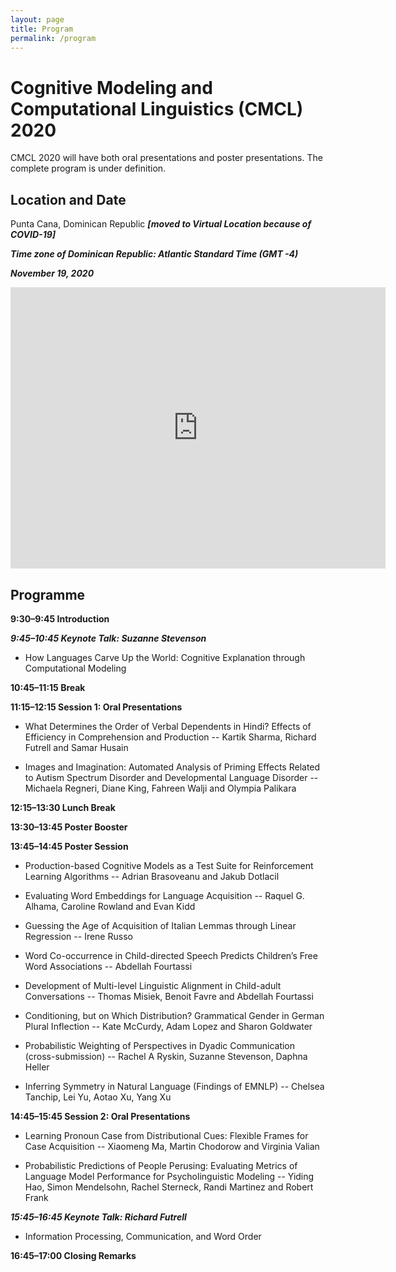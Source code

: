 ```yaml
---
layout: page
title: Program
permalink: /program
---
```


# Cognitive Modeling and Computational Linguistics (CMCL) 2020

CMCL 2020 will have both oral presentations and poster presentations. The complete program is under definition.


## Location and Date

Punta Cana, Dominican Republic ***[moved to Virtual Location because of COVID-19]***

***Time zone of Dominican Republic: Atlantic Standard Time (GMT -4)***

***November 19, 2020***


<iframe src="https://www.google.com/maps/embed?pb=!1m18!1m12!1m3!1d241953.25400494854!2d-68.61143202233569!3d18.640665633413388!2m3!1f0!2f0!3f0!3m2!1i1024!2i768!4f13.1!3m3!1m2!1s0x8ea891645dcbfe77%3A0x61881cfaed12f6f3!2sPunta%20Cana%2C%20Dominican%20Republic!5e0!3m2!1sen!2sus!4v1572045565753!5m2!1sen!2sus" width="600" height="450" frameborder="0" style="border:0;" allowfullscreen=""></iframe>


## Programme

**9:30–9:45 Introduction**

***9:45–10:45 Keynote Talk: Suzanne Stevenson***
- How Languages Carve Up the World: Cognitive Explanation through Computational Modeling

**10:45–11:15 Break**

**11:15–12:15 Session 1: Oral Presentations**

- What Determines the Order of Verbal Dependents in Hindi? Effects of Efficiency in Comprehension and Production
-- Kartik Sharma, Richard Futrell and Samar Husain

- Images and Imagination: Automated Analysis of Priming Effects Related to Autism Spectrum Disorder and Developmental Language Disorder
-- Michaela Regneri, Diane King, Fahreen Walji and Olympia Palikara

**12:15–13:30 Lunch Break**

**13:30–13:45 Poster Booster**

**13:45–14:45 Poster Session**

- Production-based Cognitive Models as a Test Suite for Reinforcement Learning Algorithms
-- Adrian Brasoveanu and Jakub Dotlacil

- Evaluating Word Embeddings for Language Acquisition
-- Raquel G. Alhama, Caroline Rowland and Evan Kidd

- Guessing the Age of Acquisition of Italian Lemmas through Linear Regression
-- Irene Russo

- Word Co-occurrence in Child-directed Speech Predicts Children’s Free Word Associations
-- Abdellah Fourtassi

- Development of Multi-level Linguistic Alignment in Child-adult Conversations
-- Thomas Misiek, Benoit Favre and Abdellah Fourtassi

- Conditioning, but on Which Distribution? Grammatical Gender in German Plural Inflection
-- Kate McCurdy, Adam Lopez and Sharon Goldwater

- Probabilistic Weighting of Perspectives in Dyadic Communication (cross-submission)
-- Rachel A Ryskin, Suzanne Stevenson, Daphna Heller

- Inferring Symmetry in Natural Language (Findings of EMNLP)
-- Chelsea Tanchip, Lei Yu, Aotao Xu, Yang Xu


**14:45–15:45 Session 2: Oral Presentations**

- Learning Pronoun Case from Distributional Cues: Flexible Frames for Case Acquisition
-- Xiaomeng Ma, Martin Chodorow and Virginia Valian

- Probabilistic Predictions of People Perusing: Evaluating Metrics of Language Model Performance for Psycholinguistic Modeling
-- Yiding Hao, Simon Mendelsohn, Rachel Sterneck, Randi Martinez and Robert Frank

***15:45–16:45 Keynote Talk: Richard Futrell***
- Information Processing, Communication, and Word Order

**16:45–17:00 Closing Remarks**
